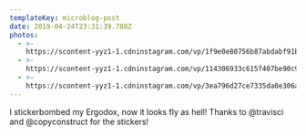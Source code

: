 ```yaml
---
templateKey: microblog-post
date: 2019-04-24T23:31:39.708Z
photos:
  - >-
    https://scontent-yyz1-1.cdninstagram.com/vp/1f9e0e80756b87abdabf91b485f83d91/5D6BF1CB/t51.2885-15/e35/36085906_2605555506136984_6546371805190291456_n.jpg?_nc_ht=scontent-yyz1-1.cdninstagram.com
  - >-
    https://scontent-yyz1-1.cdninstagram.com/vp/114306933c615f407be90c99fb9b0a2b/5D738A98/t51.2885-15/e35/35999363_198881837493745_7524606694832209920_n.jpg?_nc_ht=scontent-yyz1-1.cdninstagram.com
  - >-
    https://scontent-yyz1-1.cdninstagram.com/vp/3ea796d27ce7335da0e306ab78c6498b/5D5EE2F3/t51.2885-15/e35/36641128_1924137464543236_8017196008679145472_n.jpg?_nc_ht=scontent-yyz1-1.cdninstagram.com
---
```


I stickerbombed my Ergodox, now it looks fly as hell! Thanks to @travisci and @copyconstruct for the stickers!
